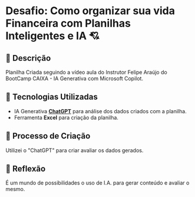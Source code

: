 # Desafio: Como organizar sua vida Financeira com Planilhas Inteligentes e IA 💘

## 📒 Descrição
Planilha Criada seguindo a vídeo aula do Instrutor Felipe Araújo do BootCamp CAIXA - IA Generativa com Microsoft Copilot.

## 🤖 Tecnologias Utilizadas
- IA Generativa **[ChatGPT](https://chat.openai.com)** para análise dos dados criados com a planilha.
- Ferramenta **Excel** para criação da planilha.

## 🧐 Processo de Criação
Utilizei o "ChatGPT" para criar avaliar os dados gerados.

## 💭 Reflexão
É um mundo de possibilidades o uso de I.A. para gerar conteúdo e avaliar o mesmo.
